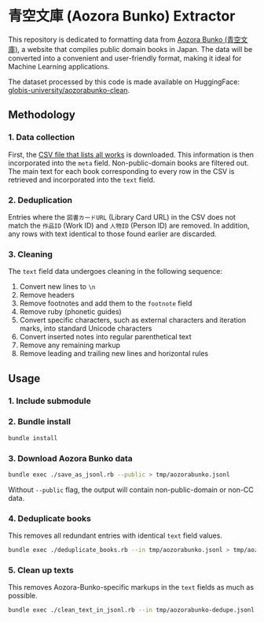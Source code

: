 # 青空文庫 (Aozora Bunko) Extractor
This repository is dedicated to formatting data from [Aozora Bunko (青空文庫)](https://www.aozora.gr.jp/), a website that compiles public domain books in Japan.
The data will be converted into a convenient and user-friendly format, making it ideal for Machine Learning applications.

The dataset processed by this code is made available on HuggingFace: [globis-university/aozorabunko-clean](https://huggingface.co/datasets/globis-university/aozorabunko-clean).

## Methodology 

### 1. Data collection 
First, the [CSV file that lists all works](https://www.aozora.gr.jp/index_pages/person_all.html) is downloaded.
This information is then incorporated into the `meta` field. Non-public-domain books are filtered out.
The main text for each book corresponding to every row in the CSV is retrieved and incorporated into the `text` field.

### 2. Deduplication 
Entries where the `図書カードURL` (Library Card URL) in the CSV does not match the `作品ID` (Work ID) and `人物ID` (Person ID) are removed.
In addition, any rows with text identical to those found earlier are discarded.

### 3. Cleaning 
The `text` field data undergoes cleaning in the following sequence:

1. Convert new lines to `\n`
2. Remove headers
3. Remove footnotes and add them to the `footnote` field
4. Remove ruby (phonetic guides)
5. Convert specific characters, such as external characters and iteration marks, into standard Unicode characters
6. Convert inserted notes into regular parenthetical text
7. Remove any remaining markup
8. Remove leading and trailing new lines and horizontal rules

## Usage

### 1. Include submodule

### 2. Bundle install

```bash
bundle install
```

### 3. Download Aozora Bunko data

```bash
bundle exec ./save_as_jsonl.rb --public > tmp/aozorabunko.jsonl
```

Without `--public` flag, the output will contain non-public-domain or non-CC data.

### 4. Deduplicate books

This removes all redundant entries with identical `text` field values.

```bash
bundle exec ./deduplicate_books.rb --in tmp/aozorabunko.jsonl > tmp/aozorabunko-dedupe.jsonl
```

### 5. Clean up texts

This removes Aozora-Bunko-specific markups in the `text` fields as much as possible.

```bash
bundle exec ./clean_text_in_jsonl.rb --in tmp/aozorabunko-dedupe.jsonl > tmp/aozorabunko-dedupe-clean.jsonl
```

